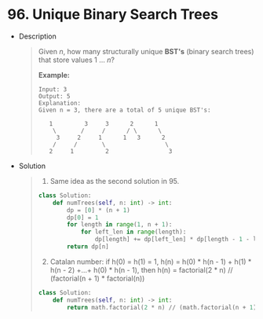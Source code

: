 # 96. Unique Binary Search Trees

- Description

  > Given *n*, how many structurally unique **BST's** (binary search trees) that store values 1 ... *n*?
  >
  > **Example:**
  >
  > ```
  > Input: 3
  > Output: 5
  > Explanation:
  > Given n = 3, there are a total of 5 unique BST's:
  > 
  >    1         3     3      2      1
  >     \       /     /      / \      \
  >      3     2     1      1   3      2
  >     /     /       \                 \
  >    2     1         2                 3
  > ```

- Solution

  >1. Same idea as the second solution in 95.
  >
  >   ```python
  >   class Solution:
  >       def numTrees(self, n: int) -> int:
  >           dp = [0] * (n + 1)
  >           dp[0] = 1
  >           for length in range(1, n + 1):
  >               for left_len in range(length):
  >                   dp[length] += dp[left_len] * dp[length - 1 - left_len]
  >           return dp[n]
  >   ```
  >
  >2. Catalan number: if h(0) = h(1) = 1, h(n) = h(0) * h(n - 1) + h(1) * h(n - 2) +...+ h(0) * h(n - 1), then h(n) = factorial(2 * n) // (factorial(n + 1) * factorial(n))
  >
  >   ```python
  >   class Solution:
  >       def numTrees(self, n: int) -> int:
  >           return math.factorial(2 * n) // (math.factorial(n + 1) * math.factorial(n))
  >   ```
  >
  >   

